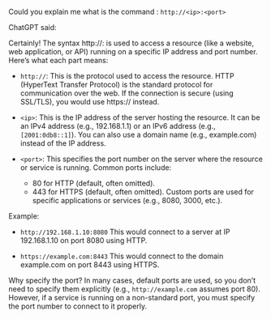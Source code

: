 Could you explain me what is the command : `http://<ip>:<port>`

ChatGPT said:

Certainly!
The syntax http://<ip>:<port> is used to access a resource (like a website, web application, or API) running on a specific IP address and port number. Here’s what each part means:

- `http://`:
This is the protocol used to access the resource. HTTP (HyperText Transfer Protocol) is the standard protocol for communication over the web.
If the connection is secure (using SSL/TLS), you would use https:// instead.

- `<ip>`:
This is the IP address of the server hosting the resource.
It can be an IPv4 address (e.g., 192.168.1.1) or an IPv6 address (e.g., `[2001:0db8::1]`).
You can also use a domain name (e.g., example.com) instead of the IP address.

- `<port>`:
This specifies the port number on the server where the resource or service is running.
Common ports include:
  * 80 for HTTP (default, often omitted).
  * 443 for HTTPS (default, often omitted).
Custom ports are used for specific applications or services (e.g., 8080, 3000, etc.).

Example:
- `http://192.168.1.10:8080`
This would connect to a server at IP 192.168.1.10 on port 8080 using HTTP.

- `https://example.com:8443`
This would connect to the domain example.com on port 8443 using HTTPS.

Why specify the port?
In many cases, default ports are used, so you don’t need to specify them explicitly (e.g., `http://example.com` assumes port 80). However, if a service is running on a non-standard port, you must specify the port number to connect to it properly.
